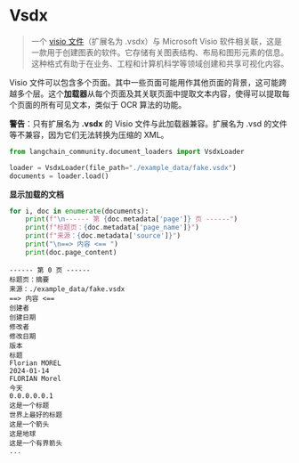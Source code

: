 # Vsdx

> 一个 [visio 文件](https://fr.wikipedia.org/wiki/Microsoft_Visio)（扩展名为 .vsdx）与 Microsoft Visio 软件相关联，这是一款用于创建图表的软件。它存储有关图表结构、布局和图形元素的信息。这种格式有助于在业务、工程和计算机科学等领域创建和共享可视化内容。

Visio 文件可以包含多个页面。其中一些页面可能用作其他页面的背景，这可能跨越多个层。这个**加载器**从每个页面及其关联页面中提取文本内容，使得可以提取每个页面的所有可见文本，类似于 OCR 算法的功能。

**警告**：只有扩展名为 **.vsdx** 的 Visio 文件与此加载器兼容。扩展名为 .vsd 的文件等不兼容，因为它们无法转换为压缩的 XML。

```python
from langchain_community.document_loaders import VsdxLoader
```

```python
loader = VsdxLoader(file_path="./example_data/fake.vsdx")
documents = loader.load()
```

**显示加载的文档**

```python
for i, doc in enumerate(documents):
    print(f"\n------ 第 {doc.metadata['page']} 页 ------")
    print(f"标题页：{doc.metadata['page_name']}")
    print(f"来源：{doc.metadata['source']}")
    print("\n==> 内容 <== ")
    print(doc.page_content)
```

```output
------ 第 0 页 ------
标题页：摘要
来源：./example_data/fake.vsdx
==> 内容 <== 
创建者
创建日期
修改者
修改日期
版本
标题
Florian MOREL
2024-01-14
FLORIAN Morel
今天
0.0.0.0.0.1
这是一个标题
世界上最好的标题
这是一个箭头
这是地球
这是一个有界箭头
...
```